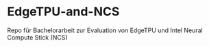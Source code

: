 # EdgeTPU-and-NCS
Repo für Bachelorarbeit zur Evaluation von EdgeTPU und Intel Neural Compute Stick (NCS)
